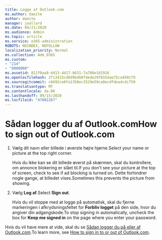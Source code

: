 ```yaml
---
title: Logge af Outlook.com
ms.author: daeite
author: daeite
manager: joallard
ms.date: 04/21/2020
ms.audience: Admin
ms.topic: article
ms.service: o365-administration
ROBOTS: NOINDEX, NOFOLLOW
localization_priority: Normal
ms.collection: Adm_O365
ms.custom:
- "214"
- "8000008"
ms.assetid: 811f0aa9-d413-4d17-b631-7a788e1d1916
ms.openlocfilehash: 2f13415cd8d9bdb0f4ede297655dae75ca4501f9
ms.sourcegitcommit: c6692ce0fa1358ec3529e59ca0ecdfdea4cdc759
ms.translationtype: MT
ms.contentlocale: da-DK
ms.lasthandoff: 09/15/2020
ms.locfileid: "47802267"
---
```

# <a name="how-to-sign-out-of-outlookcom"></a><span data-ttu-id="cf8bd-102">Sådan logger du af Outlook.com</span><span class="sxs-lookup"><span data-stu-id="cf8bd-102">How to sign out of Outlook.com</span></span>

1. <span data-ttu-id="cf8bd-103">Vælg dit navn eller billede i øverste højre hjørne.</span><span class="sxs-lookup"><span data-stu-id="cf8bd-103">Select your name or picture at the top right corner.</span></span>

    <span data-ttu-id="cf8bd-104">Hvis du ikke kan se dit billede øverst på skærmen, skal du kontrollere, om annonce blokering er slået til.</span><span class="sxs-lookup"><span data-stu-id="cf8bd-104">If you don't see your picture at the top of screen, check to see if ad blocking is turned on.</span></span> <span data-ttu-id="cf8bd-105">Dette forhindrer nogle gange, at billedet vises.</span><span class="sxs-lookup"><span data-stu-id="cf8bd-105">Sometimes this prevents the picture from showing.</span></span>

2. <span data-ttu-id="cf8bd-106">Vælg **Log af**.</span><span class="sxs-lookup"><span data-stu-id="cf8bd-106">Select **Sign out**.</span></span>

    <span data-ttu-id="cf8bd-107">Hvis du vil stoppe med at logge på automatisk, skal du fjerne markeringen i afkrydsningsfeltet for **Forbliv logget** på den side, hvor du angiver din adgangskode.</span><span class="sxs-lookup"><span data-stu-id="cf8bd-107">To stop signing in automatically, uncheck the box for **Keep me signed in** on the page where you enter your password.</span></span>

<span data-ttu-id="cf8bd-108">Hvis du vil have mere at vide, skal du se [Sådan logger du på eller af Outlook.com](https://support.office.com/article/e08eb8ac-ac27-49f4-a400-a47311e1ee7e?wt.mc_id=Office_Outlook_com_Alchemy).</span><span class="sxs-lookup"><span data-stu-id="cf8bd-108">To learn more, see [How to sign in to or out of Outlook.com](https://support.office.com/article/e08eb8ac-ac27-49f4-a400-a47311e1ee7e?wt.mc_id=Office_Outlook_com_Alchemy).</span></span>
  